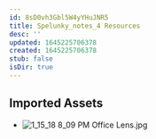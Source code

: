 ```yaml
---
id: 8sD0vh3Gbl5W4yYHuJNR5
title: Spelunky_notes_4 Resources
desc: ''
updated: 1645225706378
created: 1645225706378
stub: false
isDir: true
---
```

## Imported Assets
- ![1_15_18 8_09 PM Office Lens.jpg](/assets/1_15_18-8_09-pm-office-lens.jpg)

